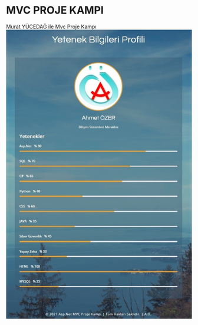 # MVC PROJE KAMPI
Murat YÜCEDAĞ ile Mvc Proje Kampı
![Image](https://github.com/ahmet02er/MVCKampProjesi/blob/master/MVCKampProjesiUI/SS/SkillCard.jpg)
